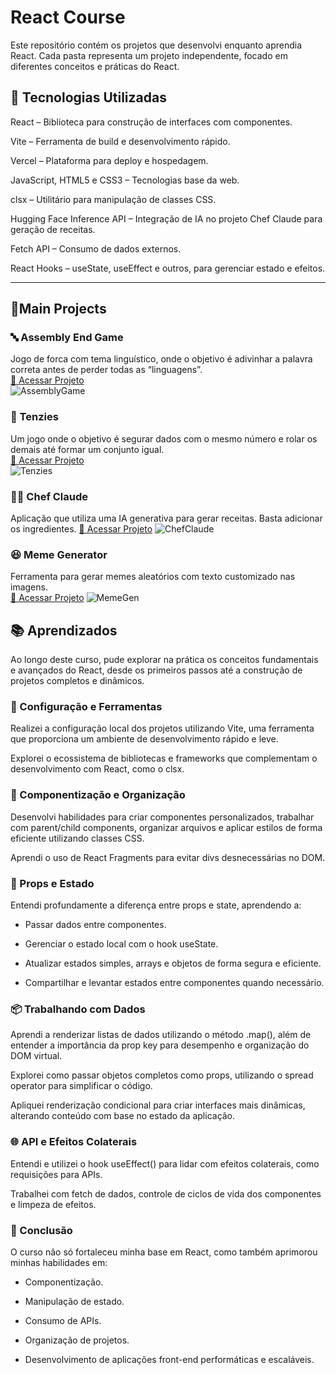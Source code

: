 
# React Course

Este repositório contém os projetos que desenvolvi enquanto aprendia React. Cada pasta representa um projeto independente, focado em diferentes conceitos e práticas do React.

## 🧰 Tecnologias Utilizadas
React – Biblioteca para construção de interfaces com componentes.

Vite – Ferramenta de build e desenvolvimento rápido.

Vercel – Plataforma para deploy e hospedagem.

JavaScript, HTML5 e CSS3 – Tecnologias base da web.

clsx – Utilitário para manipulação de classes CSS.

Hugging Face Inference API – Integração de IA no projeto Chef Claude para geração de receitas.

Fetch API – Consumo de dados externos.

React Hooks – useState, useEffect e outros, para gerenciar estado e efeitos.

-----
## 📂Main Projects 
### 🔤 Assembly End Game  
Jogo de forca com tema linguístico, onde o objetivo é adivinhar a palavra correta antes de perder todas as “linguagens”.  
[🔗 Acessar Projeto](https://assemblyendgame-eight.vercel.app/)  
![AssemblyGame](https://github.com/user-attachments/assets/e74a8a88-161c-4b60-80bc-33ed5b091637)

### 🎲 Tenzies  
Um jogo onde o objetivo é segurar dados com o mesmo número e rolar os demais até formar um conjunto igual.  
[🔗 Acessar Projeto](https://tenzies-one-gamma.vercel.app/)  
![Tenzies](https://github.com/user-attachments/assets/e6fcba1f-d89b-44e9-9440-2d4ea4700ddf)

### 👨‍🍳 Chef Claude  
Aplicação que utiliza uma IA generativa para gerar receitas. Basta adicionar os ingredientes.
[🔗 Acessar Projeto](https://chefclaude-flax.vercel.app/)
![ChefClaude](https://github.com/user-attachments/assets/0092219c-3e8b-475b-a659-5328180f72c7)

### 😆 Meme Generator  
Ferramenta para gerar memes aleatórios com texto customizado nas imagens.  
[🔗 Acessar Projeto](https://memegen-weld.vercel.app/)
![MemeGen](https://github.com/user-attachments/assets/9deab88a-ebf3-4f5f-b4ca-e727718f28b4)


## 📚 Aprendizados

Ao longo deste curso, pude explorar na prática os conceitos fundamentais e avançados do React, desde os primeiros passos até a construção de projetos completos e dinâmicos.

### 🔧 Configuração e Ferramentas
Realizei a configuração local dos projetos utilizando Vite, uma ferramenta que proporciona um ambiente de desenvolvimento rápido e leve.

Explorei o ecossistema de bibliotecas e frameworks que complementam o desenvolvimento com React, como o clsx.

### 🎨 Componentização e Organização
Desenvolvi habilidades para criar componentes personalizados, trabalhar com parent/child components, organizar arquivos e aplicar estilos de forma eficiente utilizando classes CSS.

Aprendi o uso de React Fragments para evitar divs desnecessárias no DOM.

### 🔗 Props e Estado
Entendi profundamente a diferença entre props e state, aprendendo a:

- Passar dados entre componentes.

- Gerenciar o estado local com o hook useState.

- Atualizar estados simples, arrays e objetos de forma segura e eficiente.

- Compartilhar e levantar estados entre componentes quando necessário.

### 📦 Trabalhando com Dados
Aprendi a renderizar listas de dados utilizando o método .map(), além de entender a importância da prop key para desempenho e organização do DOM virtual.

Explorei como passar objetos completos como props, utilizando o spread operator para simplificar o código.

Apliquei renderização condicional para criar interfaces mais dinâmicas, alterando conteúdo com base no estado da aplicação.

### 🌐 API e Efeitos Colaterais
Entendi e utilizei o hook useEffect() para lidar com efeitos colaterais, como requisições para APIs.

Trabalhei com fetch de dados, controle de ciclos de vida dos componentes e limpeza de efeitos.

### 🎯 Conclusão
O curso não só fortaleceu minha base em React, como também aprimorou minhas habilidades em:

- Componentização.

- Manipulação de estado.

- Consumo de APIs.

- Organização de projetos.

- Desenvolvimento de aplicações front-end performáticas e escaláveis.

